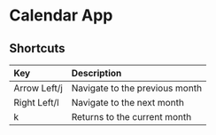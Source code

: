 # Calendar App

## Shortcuts

| Key          | Description                    |
| :----------- | :----------------------------- |
| Arrow Left/j | Navigate to the previous month |
| Right Left/l | Navigate to the next month     |
| k            | Returns to the current month   |
